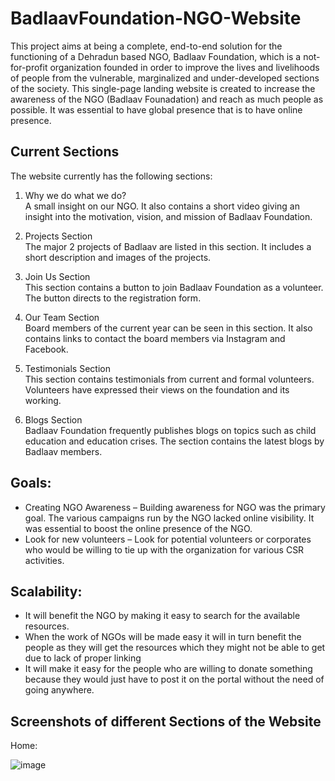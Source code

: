 # BadlaavFoundation-NGO-Website

This project aims at being a complete, end-to-end solution for the functioning of a Dehradun based NGO, Badlaav Foundation, which is a not-for-profit organization founded in order to improve the lives and livelihoods of people from the vulnerable, marginalized and under-developed sections of the society. This single-page landing website is created to increase the awareness of the NGO (Badlaav Founadation) and reach as much people as possible. It was essential to have global presence that is to have online presence.

## Current Sections

The website currently has the following sections:

1. Why we do what we do?  
   A small insight on our NGO. It also contains a short video giving an insight into the motivation, vision, and mission of Badlaav Foundation.

2. Projects Section  
   The major 2 projects of Badlaav are listed in this section. It includes a short description and images of the projects.

3. Join Us Section  
   This section contains a button to join Badlaav Foundation as a volunteer. The button directs to the registration form.
   
4. Our Team Section  
   Board members of the current year can be seen in this section. It also contains links to contact the board members via Instagram and Facebook.

5. Testimonials Section  
   This section contains testimonials from current and formal volunteers. Volunteers have expressed their views on the foundation and its working.

6. Blogs Section  
   Badlaav Foundation frequently publishes blogs on topics such as child education and education crises. The section contains the latest blogs by Badlaav members.
   
## Goals: 

- Creating NGO Awareness – Building awareness for NGO was the primary goal. The various campaigns run by the NGO lacked online visibility. It was essential to boost the online     presence of the NGO. 
- Look for new volunteers – Look for potential volunteers or corporates who would be willing to tie up with the organization for various CSR activities.

## Scalability:

- It will benefit the NGO by making it easy to search for the available resources.
- When the work of NGOs will be made easy it will in turn benefit the people as they will get the resources which they might not be able to get due to lack of proper linking
- It will make it easy for the people who are willing to donate something because they would just have to post it on the portal without the need of going anywhere.

## Screenshots of different Sections of the Website

Home: 

![image](https://raw.githubusercontent.com/AnshumanSrivastava108/BadlaavFoundation-NGO-Website/main/Screenshots/Screenshot%20(455).png)


